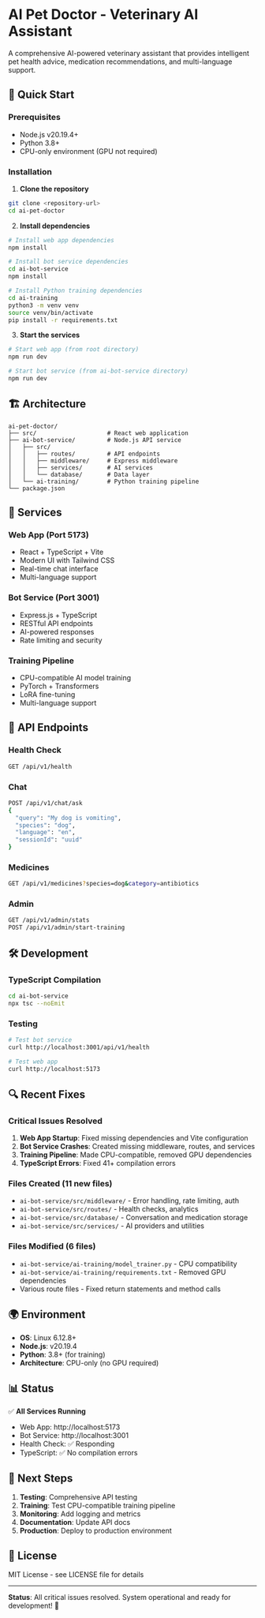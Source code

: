 # AI Pet Doctor - Veterinary AI Assistant

A comprehensive AI-powered veterinary assistant that provides intelligent pet health advice, medication recommendations, and multi-language support.

## 🚀 Quick Start

### Prerequisites
- Node.js v20.19.4+
- Python 3.8+
- CPU-only environment (GPU not required)

### Installation

1. **Clone the repository**
```bash
git clone <repository-url>
cd ai-pet-doctor
```

2. **Install dependencies**
```bash
# Install web app dependencies
npm install

# Install bot service dependencies
cd ai-bot-service
npm install

# Install Python training dependencies
cd ai-training
python3 -m venv venv
source venv/bin/activate
pip install -r requirements.txt
```

3. **Start the services**
```bash
# Start web app (from root directory)
npm run dev

# Start bot service (from ai-bot-service directory)
npm run dev
```

## 🏗️ Architecture

```
ai-pet-doctor/
├── src/                    # React web application
├── ai-bot-service/         # Node.js API service
│   ├── src/
│   │   ├── routes/         # API endpoints
│   │   ├── middleware/     # Express middleware
│   │   ├── services/       # AI services
│   │   └── database/       # Data layer
│   └── ai-training/        # Python training pipeline
└── package.json
```

## 🔧 Services

### Web App (Port 5173)
- React + TypeScript + Vite
- Modern UI with Tailwind CSS
- Real-time chat interface
- Multi-language support

### Bot Service (Port 3001)
- Express.js + TypeScript
- RESTful API endpoints
- AI-powered responses
- Rate limiting and security

### Training Pipeline
- CPU-compatible AI model training
- PyTorch + Transformers
- LoRA fine-tuning
- Multi-language support

## 📡 API Endpoints

### Health Check
```bash
GET /api/v1/health
```

### Chat
```bash
POST /api/v1/chat/ask
{
  "query": "My dog is vomiting",
  "species": "dog",
  "language": "en",
  "sessionId": "uuid"
}
```

### Medicines
```bash
GET /api/v1/medicines?species=dog&category=antibiotics
```

### Admin
```bash
GET /api/v1/admin/stats
POST /api/v1/admin/start-training
```

## 🛠️ Development

### TypeScript Compilation
```bash
cd ai-bot-service
npx tsc --noEmit
```

### Testing
```bash
# Test bot service
curl http://localhost:3001/api/v1/health

# Test web app
curl http://localhost:5173
```

## 🔍 Recent Fixes

### Critical Issues Resolved
1. **Web App Startup**: Fixed missing dependencies and Vite configuration
2. **Bot Service Crashes**: Created missing middleware, routes, and services
3. **Training Pipeline**: Made CPU-compatible, removed GPU dependencies
4. **TypeScript Errors**: Fixed 41+ compilation errors

### Files Created (11 new files)
- `ai-bot-service/src/middleware/` - Error handling, rate limiting, auth
- `ai-bot-service/src/routes/` - Health checks, analytics
- `ai-bot-service/src/database/` - Conversation and medication storage
- `ai-bot-service/src/services/` - AI providers and utilities

### Files Modified (6 files)
- `ai-bot-service/ai-training/model_trainer.py` - CPU compatibility
- `ai-bot-service/ai-training/requirements.txt` - Removed GPU dependencies
- Various route files - Fixed return statements and method calls

## 🌍 Environment

- **OS**: Linux 6.12.8+
- **Node.js**: v20.19.4
- **Python**: 3.8+ (for training)
- **Architecture**: CPU-only (no GPU required)

## 📊 Status

✅ **All Services Running**
- Web App: http://localhost:5173
- Bot Service: http://localhost:3001
- Health Check: ✅ Responding
- TypeScript: ✅ No compilation errors

## 🚀 Next Steps

1. **Testing**: Comprehensive API testing
2. **Training**: Test CPU-compatible training pipeline
3. **Monitoring**: Add logging and metrics
4. **Documentation**: Update API docs
5. **Production**: Deploy to production environment

## 📝 License

MIT License - see LICENSE file for details

---

**Status**: All critical issues resolved. System operational and ready for development! 🎉
